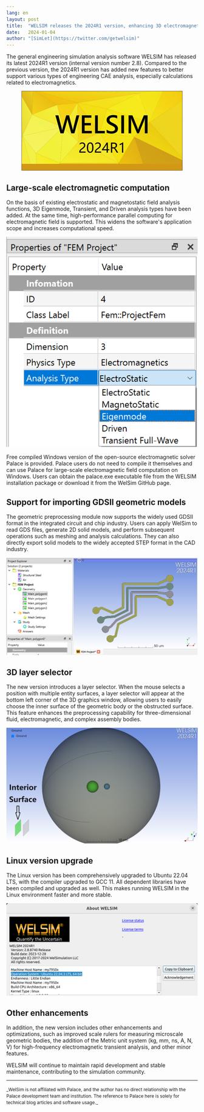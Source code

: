 ```yaml
---
lang: en
layout: post
title:  "WELSIM releases the 2024R1 version, enhancing 3D electromagnetic analysis"
date:   2024-01-04
author: "[SimLet](https://twitter.com/getwelsim)"
---
```


The general engineering simulation analysis software WELSIM has released its latest 2024R1 version (internal version number 2.8). Compared to the previous version, the 2024R1 version has added new features to better support various types of engineering CAE analysis, especially calculations related to electromagnetics.
<p align="center">
  <img src="\assets\blog\20240104\welsim_splash.png" alt="welsim_splash" />
</p>


## Large-scale electromagnetic computation
On the basis of existing electrostatic and magnetostatic field analysis functions, 3D Eigenmode, Transient, and Driven analysis types have been added. At the same time, high-performance parallel computing for electromagnetic field is supported. This widens the software's application scope and increases computational speed.

<p align="center">
  <img src="\assets\blog\20240104\welsim_em_analysis_type.png" alt="welsim_em_analysis_type" />
</p>

Free compiled Windows version of the open-source electromagnetic solver Palace is provided. Palace users do not need to compile it themselves and can use Palace for large-scale electromagnetic field computation on Windows. Users can obtain the palace.exe executable file from the WELSIM installation package or download it from the WelSim GitHub page.


## Support for importing GDSII geometric models
The geometric preprocessing module now supports the widely used GDSII format in the integrated circuit and chip industry. Users can apply WelSim to read GDS files, generate 2D solid models, and perform subsequent operations such as meshing and analysis calculations. They can also directly export solid models to the widely accepted STEP format in the CAD industry.
<p align="center">
  <img src="\assets\blog\20240104\welsim_imported_gds_shapes.png" alt="welsim_imported_gds_shapes" />
</p>

## 3D layer selector
The new version introduces a layer selector. When the mouse selects a position with multiple entity surfaces, a layer selector will appear at the bottom left corner of the 3D graphics window, allowing users to easily choose the inner surface of the geometric body or the obstructed surface. This feature enhances the preprocessing capability for three-dimensional fluid, electromagnetic, and complex assembly bodies.
<p align="center">
  <img src="\assets\blog\20240104\welsim_selection_layer_interior.png" alt="welsim_selection_layer_interior" />
</p>

## Linux version upgrade
The Linux version has been comprehensively upgraded to Ubuntu 22.04 LTS, with the compiler upgraded to GCC 11. All dependent libraries have been compiled and upgraded as well. This makes running WELSIM in the Linux environment faster and more stable.
<p align="center">
  <img src="\assets\blog\20240104\welsim_v28_ubuntu2204.png" alt="welsim_v28_ubuntu2204" />
</p>

## Other enhancements
In addition, the new version includes other enhancements and optimizations, such as improved scale rulers for measuring microscale geometric bodies, the addition of the Metric unit system (kg, mm, ns, A, N, V) for high-frequency electromagnetic transient analysis, and other minor features.

WELSIM will continue to maintain rapid development and stable maintenance, contributing to the simulation community.


---

<small>
_WelSim is not affiliated with Palace, and the author has no direct relationship with the Palace development team and institution. The reference to Palace here is solely for technical blog articles and software usage._
</small>
